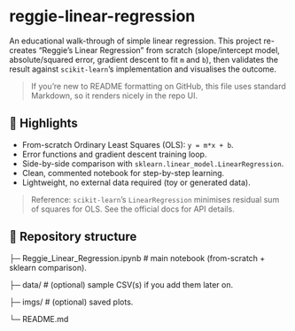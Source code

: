 # reggie-linear-regression

An educational walk-through of simple linear regression. This project re-creates “Reggie’s Linear Regression” from scratch (slope/intercept model, absolute/squared error, gradient descent to fit `m` and `b`), then validates the result against `scikit-learn`’s implementation and visualises the outcome.

> If you’re new to README formatting on GitHub, this file uses standard Markdown, so it renders nicely in the repo UI.

## 🚀 Highlights

- From-scratch Ordinary Least Squares (OLS): `y = m*x + b`.
- Error functions and gradient descent training loop.
- Side-by-side comparison with `sklearn.linear_model.LinearRegression`.
- Clean, commented notebook for step-by-step learning.
- Lightweight, no external data required (toy or generated data).

> Reference: `scikit-learn`’s `LinearRegression` minimises residual sum of squares for OLS. See the official docs for API details.  

## 📁 Repository structure

├─ Reggie_Linear_Regression.ipynb # main notebook (from-scratch + sklearn comparison).

├─ data/ # (optional) sample CSV(s) if you add them later on.

├─ imgs/ # (optional) saved plots.

└─ README.md
